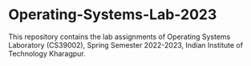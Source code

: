 # Operating-Systems-Lab-2023

This repository contains the lab assignments of Operating Systems Laboratory (CS39002), Spring Semester 2022-2023, Indian Institute of Technology Kharagpur.